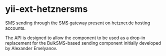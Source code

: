 yii-ext-hetznersms
==================

SMS sending through the SMS gateway present on hetzner.de hosting accounts.

The API is designed to allow the component to be used as a drop-in replacement
for the BulkSMS-based sending component initially developed by Alexander
Emelyanov.
